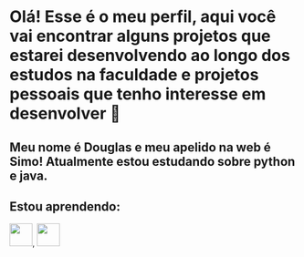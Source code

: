 # Olá! Esse é o meu perfil, aqui você vai encontrar alguns projetos que estarei desenvolvendo ao longo dos estudos na faculdade e projetos pessoais que tenho interesse em desenvolver 👋
## Meu nome é Douglas e meu apelido na web é Simo! Atualmente estou estudando sobre python e java.

## Estou aprendendo:

<img src="https://cdn.jsdelivr.net/gh/devicons/devicon@latest/icons/python/python-original-wordmark.svg" width="40" height="40" />, <img src="https://cdn.jsdelivr.net/gh/devicons/devicon@latest/icons/java/java-original-wordmark.svg" width="40" height="40" />
          
